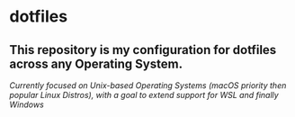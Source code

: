 # dotfiles

## This repository is my configuration for dotfiles across any Operating System.

_Currently focused on Unix-based Operating Systems (macOS priority then popular Linux Distros), with a goal to extend support for WSL and finally Windows_
